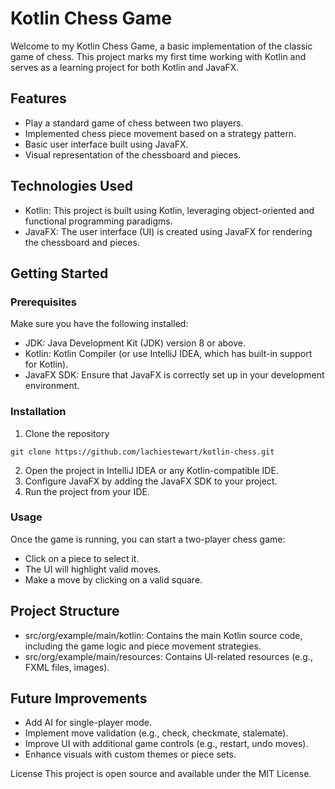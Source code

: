 # Kotlin Chess Game
Welcome to my Kotlin Chess Game, a basic implementation of the classic game of chess. This project marks my first time working with Kotlin and serves as a learning project for both Kotlin and JavaFX.

## Features
- Play a standard game of chess between two players.
- Implemented chess piece movement based on a strategy pattern.
- Basic user interface built using JavaFX.
- Visual representation of the chessboard and pieces.

## Technologies Used
- Kotlin: This project is built using Kotlin, leveraging object-oriented and functional programming paradigms.
- JavaFX: The user interface (UI) is created using JavaFX for rendering the chessboard and pieces.

## Getting Started

### Prerequisites
Make sure you have the following installed:
- JDK: Java Development Kit (JDK) version 8 or above.
- Kotlin: Kotlin Compiler (or use IntelliJ IDEA, which has built-in support for Kotlin).
- JavaFX SDK: Ensure that JavaFX is correctly set up in your development environment.

### Installation
1. Clone the repository
```
git clone https://github.com/lachiestewart/kotlin-chess.git
```
2. Open the project in IntelliJ IDEA or any Kotlin-compatible IDE.
3. Configure JavaFX by adding the JavaFX SDK to your project.
4. Run the project from your IDE.

### Usage
Once the game is running, you can start a two-player chess game:
- Click on a piece to select it.
- The UI will highlight valid moves.
- Make a move by clicking on a valid square.

## Project Structure
- src/org/example/main/kotlin: Contains the main Kotlin source code, including the game logic and piece movement strategies.
- src/org/example/main/resources: Contains UI-related resources (e.g., FXML files, images).

## Future Improvements
- Add AI for single-player mode.
- Implement move validation (e.g., check, checkmate, stalemate).
- Improve UI with additional game controls (e.g., restart, undo moves).
- Enhance visuals with custom themes or piece sets.

License
This project is open source and available under the MIT License.
